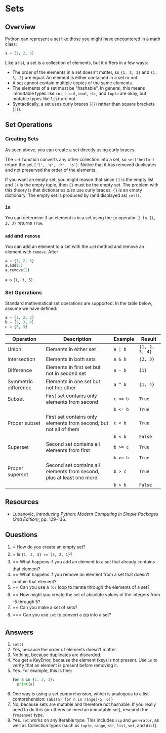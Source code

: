 # Sets
## Overview
Python can represent a set like those you might have encountered in a math class:
```python
s = {1, 2, 3}
```
Like a list, a set is a collection of elements, but it differs in a few ways:
* The order of the elements in a set doesn't matter, so `{1, 2, 3}` and `{1, 3, 2}` are equal. An element is either contained in a set or not.
* A set cannot contain multiple copies of the same elements.
* The elements of a set must be "hashable". In general, this means immutable types like `int`, `float`, `bool`, `str`, and `tuple` are okay, but mutable types like `list` are not.
* Syntactically, a set uses curly braces (`{}`) rather than square brackets (`[]`).
## Set Operations
### Creating Sets
As seen above, you can create a set directly using curly braces.

The `set` function converts any other collection into a set, so `set('hello')` return the set `{'l', 'e', 'h', 'o'}`. Notice that it has removed duplicates and not preserved the order of the elements.

If you want an empty set, you might reason that since `[]` is the empty list and `()` is the empty tuple, then `{}` must be the empty set. The problem with this theory is that dictionaries *also* use curly braces. `{}` is an empty dictionary. The empty set is produced by (and displayed as) `set()`.
### `in`
You can determine if an element is in a set using the `in` operator. `2 in {1, 2, 3}` returns `True`.
### `add` and `remove`
You can add an element to a set with the `add` method and remove an element with `remove`. After
```python
a = {1, 2, 3}
a.add(5)
a.remove(2)
```
`a` is `{1, 3, 5}`.
### Set Operations
Standard mathematical set operations are supported. In the table below, assume we have defined:
```python
a = {1, 2, 3}
b = {2, 3, 4}
c = {2, 3}
```
|Operation|Description|Example|Result|
|---|---|---|---|
|Union|Elements in either set|`a \| b`|`{1, 2, 3, 4}`|
|Intersection|Elements in both sets|`a & b`|`{2, 3}`|
|Difference|Elements in first set but not in second set|`a - b`|`{1}`|
|Symmetric difference|Elements in one set but not the other|`a ^ b`|`{1, 4}`|
|Subset|First set contains only elements from second|`c <= b`|`True`|
| | |`b <= b`|`True`|
|Proper subset|First set contains only elements from second, but not all of them|`c < b`|`True`|
| | |`b < b`|`False`|
|Superset|Second set contains all elements from first|`b >= c`|`True`|
| | |`b >= b`|`True`|
|Proper superset|Second set contains all elements from second, plus at least one more|`b > c`|`True`|
| | |`b > b`|`False`|

## Resources
- Lubanovic, *Introducing Python: Modern Computing in Simple Packages (2nd Edition)*, pp. 129-136.
## Questions
1. :star: How do you create an empty set?
2. :star: Is `{1, 2, 3} == {3, 2, 1}`?
3. :star::star: What happens if you add an element to a set that already contains that element?
4. :star::star: What happens if you remove an element from a set that doesn't contain that element?
5. :star::star: Can you use a `for` loop to iterate through the elements of a set?
6. :star::star: How might you create the set of absolute values of the integers from -5 through 5?
7. :star::star: Can you make a set of sets?
8. :star::star::star: Can you use `set` to convert a zip into a set?
## Answers
1. `set()`
2. Yes, because the order of elements doesn't matter.
3. Nothing, because duplicates are discarded.
4. You get a KeyError, because the element (key) is not present. Use `in` to verify that an element is present before removing it.
5. Yes. For example, this is fine:
   ```python
   for a in {1, 2, 3}:
     print(a)
   ```
6. One way is using a set comprehension, which is analogous to a list comprehension: `{abs(n) for n in range(-5, 6)}`
7. No, because sets are mutable and therefore not hashable. If you really need to do this (or otherwise need an immutable set), research the `frozenset` type.
8. Yes. `set` works on any Iterable type. This includes `zip` and `generator`, as well as Collection types (such as `tuple`, `range`, `str`, `list`, `set`, and `dict`).

